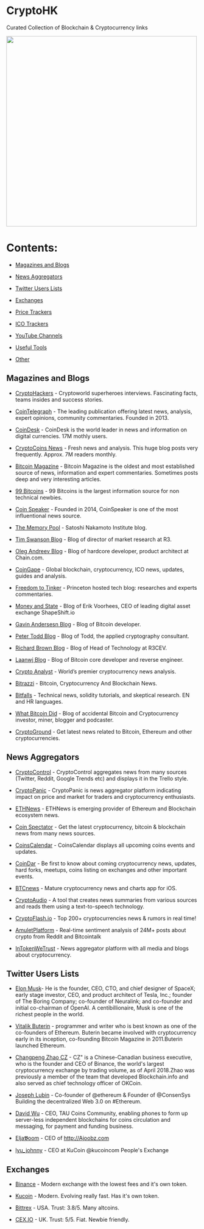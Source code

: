 # CryptoHK
Curated Collection of Blockchain &amp; Cryptocurrency links

<img src="https://github.com/SagorSrEvan/CryptoHK/blob/32ede9d473939a2e63d00a3932b58064b4934862/CryptoHK.png?raw=true" width="500"> 

# Contents:


* [Magazines and Blogs](#magazines-and-blogs)

* [News Aggregators](#news-aggregators)
 

 
* [Twitter Users Lists](#twitter-users-lists)
 
* [Exchanges](#exchanges)
 





* [Price Trackers](#price-trackers)
 
* [ICO Trackers](#ico-trackers)
 
* [YouTube Channels](#youtube-channels)
 
* [Useful Tools](#useful-tools)
 
* [Other](#other)


## Magazines and Blogs

* [CryptoHackers](https://cryptohackers.party/) - Cryptoworld superheroes interviews. Fascinating facts, teams insides and success stories.
 
* [CoinTelegraph](https://cointelegraph.com/) - The leading publication offering latest news, analysis, expert opinions, community commentaries. Founded in 2013.
 
* [CoinDesk](https://www.coindesk.com/) - CoinDesk is the world leader in news and information on digital currencies. 17M mothly users.
 
* [CryptoCoins News](https://www.cryptocoinsnews.com/) - Fresh news and analysis. This huge blog posts very frequently. Approx. 7M readers monthly.
 
* [Bitcoin Magazine](https://bitcoinmagazine.com/) - Bitcoin Magazine is the oldest and most established source of news, information and expert commentaries. Sometimes posts deep and very interesting articles.
 
* [99 Bitcoins](https://99bitcoins.com/) - 99 Bitcoins is the largest information source for non technical newbies.
 
* [Coin Speaker](https://www.coinspeaker.com/) - Founded in 2014, CoinSpeaker is one of the most influentional news source.
 
* [The Memory Pool](https://nakamotoinstitute.org/mempool/) - Satoshi Nakamoto Institute blog.
 
* [Tim Swanson Blog](https://www.ofnumbers.com/category/bitcoin/) - Blog of director of market research at R3.
 
* [Oleg Andreev Blog](https://oleganza.com/) - Blog of hardcore developer, product architect at Chain.com.
 
* [CoinGape](https://coingape.com) - Global blockchain, cryptocurrency, ICO news, updates, guides and analysis.
 
* [Freedom to Tinker](https://freedom-to-tinker.com/tag/bitcoin/) - Princeton hosted tech blog: researches and experts commentaries.
 
* [Money and State](http://moneyandstate.com/) - Blog of Erik Voorhees, CEO of leading digital asset exchange ShapeShift.io
 
* [Gavin Andersesn Blog](http://gavinandresen.ninja/) - Blog of Bitcoin developer.
 
* [Peter Todd Blog](https://petertodd.org/) - Blog of Todd, the applied cryptography consultant.
 
* [Richard Brown Blog](https://gendal.me/tag/bitcoin/) - Blog of Head of Technology at R3CEV.
 
* [Laanwj Blog](https://laanwj.github.io/) - Blog of Bitcoin core developer and reverse engineer.
 
* [Crypto Analyst](https://www.cryptoanalyst.co/) - World’s premier cryptocurrency news analysis.
 
* [Bitrazzi](https://bitrazzi.com/) - Bitcoin, Cryptocurrency And Blockchain News.
 
* [Bitfalls](https://bitfalls.com) - Technical news, solidity tutorials, and skeptical research. EN and HR languages.

* [What Bitcoin Did](https://www.whatbitcoindid.com/) - Blog of accidental Bitcoin and Cryptocurrency investor, miner, blogger and podcaster.
 
* [CryptoGround](https://www.cryptoground.com) - Get latest news related to Bitcoin, Ethereum and other cryptocurrencies.

## News Aggregators

* [CryptoControl](https://cryptocontrol.io/en/social) - CryptoControl aggregates news from many sources (Twitter, Reddit, Google Trends etc) and displays it in the Trello style.

* [CryptoPanic](https://cryptopanic.com/) - CryptoPanic is news aggregator platform indicating impact on price and market for traders and cryptocurrency enthusiasts.

* [ETHNews](https://www.ethnews.com) - ETHNews is emerging provider of Ethereum and Blockchain ecosystem news.

* [Coin Spectator](https://coinspectator.com/) - Get the latest cryptocurrency, bitcoin & blockchain news from many news sources.

* [CoinsCalendar](http://www.coinscalendar.com/) - CoinsCalendar displays all upcoming coins events and updates.

* [CoinDar](https://coindar.org/) - Be first to know about coming cryptocurrency news, updates, hard forks, meetups, coins listing on exchanges and other important events.

* [BTCnews](https://itunes.apple.com/app/btcnews-bitcoin-cryptocurrency/id946903421) - Mature cryptocurrency news and charts app for iOS.

* [CryptoAudio](http://cryptoaud.io) - A tool that creates news summaries from various sources and reads them using a text-to-speech technology.

* [CryptoFlash.io](https://cryptoflash.io) - Top 200+ cryptocurrencies news & rumors in real time!

* [AmuletPlatform](https://amuletplatform.com/data/) - Real-time sentiment analysis of 24M+ posts about crypto from Reddit and Bitcointalk

* [InTokenWeTrust](https://intwt.com/) - News aggregator platform with all media and blogs about cryptocurrency.

## Twitter Users Lists

* [Elon Musk](https://mobile.twitter.com/elonmusk)- He is the founder, CEO, CTO, and chief designer of SpaceX; early stage investor, CEO, and product architect of Tesla, Inc.; founder of The Boring Company; co-founder of Neuralink; and co-founder and initial co-chairman of OpenAI. A centibillionaire, Musk is one of the richest people in the world.

* [Vitalik Buterin](https://mobile.twitter.com/VitalikButerin) - programmer and writer who is best known as one of the co-founders of Ethereum. Buterin became involved with cryptocurrency early in its inception, co-founding Bitcoin Magazine in 2011.Buterin launched Ethereum.

* [Changpeng Zhao CZ](https://mobile.twitter.com/cz_binance) - CZ" is a Chinese-Canadian business executive, who is the founder and CEO of Binance, the world's largest cryptocurrency exchange by trading volume, as of April 2018.Zhao was previously a member of the team that developed Blockchain.info and also served as chief technology officer of OKCoin.

* [Joseph Lubin](https://mobile.twitter.com/ethereumJoseph) - Co-founder of @ethereum & Founder of @ConsenSys Building the decentralized Web 3.0 on #Ethereum.

* [David Wu](https://mobile.twitter.com/dw_davidwu) - CEO, TAU Coins Community, enabling phones to form up server-less independent blockchains for coins circulation and messaging, for payment and funding business.

* [Elja𝕭oom](https://mobile.twitter.com/Eljaboom) - CEO of http://Ajoobz.com 

* [lyu_johnny](https://mobile.twitter.com/lyu_johnny) - CEO at KuCoin @kucoincom People's Exchange

## Exchanges

* [Binance](https://www.binance.com) - Modern exchange with the lowest fees and it's own token.

* [Kucoin](https://www.kucoin.com) - Modern. Evolving really fast. Has it's own token.

* [Bittrex](https://www.bittrex.com) - USA. Trust: 3.8/5. Many altcoins.
 
* [CEX.IO](https://cex.io/) - UK. Trust: 5/5. Fiat. Newbie friendly.






